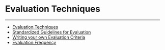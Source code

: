 # Evaluation Techniques 
-----

- [Evaluation Techniques](<7pps.md>)
- [Standardized Guidelines for Evaluation](<7prk.md>)
- [Writing your own Evaluation Criteria](<7ptc.md>)
- [Evaluation Frequency](<7pv4.md>)